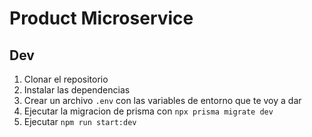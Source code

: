 # Product Microservice


## Dev

1. Clonar el repositorio
2. Instalar las dependencias 
3. Crear un archivo ``.env`` con las variables de entorno que te voy a dar
4. Ejecutar la migracion de prisma con ``npx prisma migrate dev``
5. Ejecutar ``npm run start:dev``